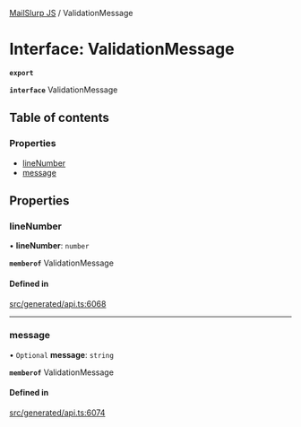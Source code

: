 [MailSlurp JS](../README.md) / ValidationMessage

# Interface: ValidationMessage

**`export`**

**`interface`** ValidationMessage

## Table of contents

### Properties

- [lineNumber](ValidationMessage.md#linenumber)
- [message](ValidationMessage.md#message)

## Properties

### lineNumber

• **lineNumber**: `number`

**`memberof`** ValidationMessage

#### Defined in

[src/generated/api.ts:6068](https://github.com/mailslurp/mailslurp-client/blob/6534d6f/src/generated/api.ts#L6068)

___

### message

• `Optional` **message**: `string`

**`memberof`** ValidationMessage

#### Defined in

[src/generated/api.ts:6074](https://github.com/mailslurp/mailslurp-client/blob/6534d6f/src/generated/api.ts#L6074)
